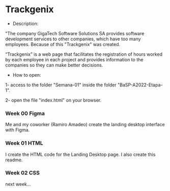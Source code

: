 # Trackgenix
- Description:

"The company GigaTech Software Solutions SA provides software development services to other
 companies, which have too many employees. Because of this "Trackgenix" was created.

“Trackgenix” is a web page that facilitates the registration of hours worked by each employee
 in each project and provides information to the companies so they can make better decisions.


- How to open:

1- access to the folder "Semana-01" inside the folder "BaSP-A2022-Etapa-1".

2- open the file "index.html" on your browser.

### Week 00 Figma
Me and my coworker (Ramiro Amadeo) create the landing desktop interface with Figma.
### Week 01 HTML
I create the HTML code for the Landing Desktop page. 
I also create this readme.
### Week 02 CSS
next week...